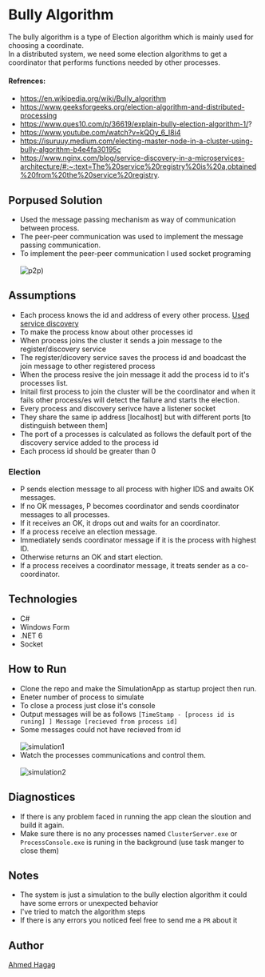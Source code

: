 # Bully Algorithm


The bully algorithm is a type of Election algorithm which is mainly used for choosing a coordinate. <br>
In a distributed system, we need some election algorithms to get a coordinator that performs functions needed by other processes.<br>
#### Refrences: <br>
- https://en.wikipedia.org/wiki/Bully_algorithm <br>
- https://www.geeksforgeeks.org/election-algorithm-and-distributed-processing <br>
- https://www.ques10.com/p/36619/explain-bully-election-algorithm-1/? <br>
- https://www.youtube.com/watch?v=kQOy_6_I8i4 <br>
- https://isuruuy.medium.com/electing-master-node-in-a-cluster-using-bully-algorithm-b4e4fa30195c <br>
- https://www.nginx.com/blog/service-discovery-in-a-microservices-architecture/#:~:text=The%20service%20registry%20is%20a,obtained%20from%20the%20service%20registry. <br>

## Porpused Solution
- Used the message passing mechanism as way of communication between process.
- The peer-peer communication was used to implement the message passing communication.
- To implement the peer-peer communication I used socket programing 
<br><br>
![p2p](https://media.geeksforgeeks.org/wp-content/uploads/TCP_new.png))
## Assumptions
- Each process knows the id and address of every other process. [Used service discovery](https://www.nginx.com/blog/service-discovery-in-a-microservices-architecture/#:~:text=The%20service%20registry%20is%20a,obtained%20from%20the%20service%20registry.) <br>
- To make the process know about other processes id 
- When process joins the cluster it sends a join message to the register/discovery service 
- The register/dicovery service saves the process id and boadcast the join message to other registered process 
- When the process resive the join message it add the process id to it's processes list.
- Initail first process to join the cluster will be the coordinator and when it fails other process/es will detect the failure and starts the election. <br>
- Every process and discovery serivce have a listener socket 
- They share the same ip address [localhost] but with different ports [to distinguish between them] 
- The port of a processes is calculated as follows the default port of the discovery service added to the process id 
- Each process id should be greater than 0 
### Election 
- P sends election message to all process with higher IDS and awaits OK messages.
- If no OK messages, P becomes coordinator and sends coordinator messages to all processes.
- If it receives an OK, it drops out and waits for an coordinator.
- If a process receive an election message.
- Immediately sends coordinator message if it is the process with highest ID.
- Otherwise returns an OK and start election.
- If a process receives a coordinator message, it treats sender as a co-coordinator.
## Technologies
- C#
- Windows Form
- .NET 6
- Socket

## How to Run
 - Clone the repo and make the SimulationApp as startup project then run.
 - Eneter number of process to simulate 
 - To close a process just close it's console
 - Output messages will be as follows ```[TimeStamp - [process id is runing] ] Message [recieved from process id]```
 - Some messages could not have recieved from id <br><br>
 ![simulation1](https://user-images.githubusercontent.com/69547439/194932036-2e8b6880-54cd-434f-8994-d2e67b806e25.PNG)
 - Watch the processes communications and control them. <br> <br>
![simulation2](https://user-images.githubusercontent.com/69547439/195998762-17f65409-7497-48c6-bebd-cc0dd2ba9773.PNG) 
## Diagnostices
- If there is any problem faced in running the app clean the sloution and build it again.
- Make sure there is no any processes named ```ClusterServer.exe``` or ```ProcessConsole.exe``` is runing in the background (use task manger to close them)
## Notes
 - The system is just a simulation to the bully election algorithm it could have some errors or unexpected behavior <br>
 - I've tried to match the algorithm steps 
 - If there is any errors you noticed feel free to send me a ```PR``` about it
## Author
[Ahmed Hagag](https://github.com/ahmedhagag900)

